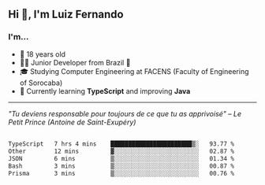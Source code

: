<h2>Hi 👋, I'm Luiz Fernando</h2>

### I'm...
* 🤟 18 years old
* 👨‍💻 Junior Developer from Brazil 💚
* 🎓 Studying Computer Engineering at FACENS (Faculty of Engineering of Sorocaba)
* 🔭 Currently learning **TypeScript** and improving **Java**

---

_"Tu deviens responsable pour toujours de ce que tu as apprivoisé" – Le Petit Prince (Antoine de Saint-Exupéry)_

##

<!--START_SECTION:waka-->

```txt
TypeScript   7 hrs 4 mins    ███████████████████████▒░   93.77 %
Other        12 mins         ▓░░░░░░░░░░░░░░░░░░░░░░░░   02.87 %
JSON         6 mins          ▒░░░░░░░░░░░░░░░░░░░░░░░░   01.34 %
Bash         3 mins          ▒░░░░░░░░░░░░░░░░░░░░░░░░   00.87 %
Prisma       3 mins          ▒░░░░░░░░░░░░░░░░░░░░░░░░   00.76 %
```

<!--END_SECTION:waka-->
